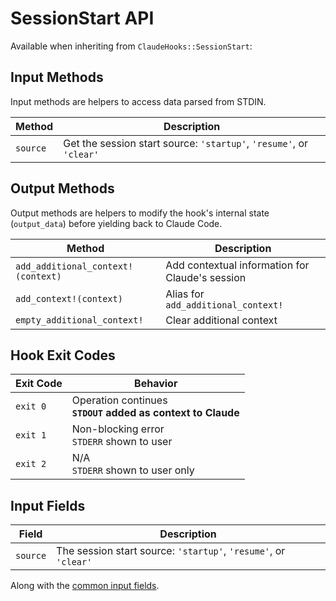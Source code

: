# SessionStart API

Available when inheriting from `ClaudeHooks::SessionStart`:

## Input Methods
Input methods are helpers to access data parsed from STDIN.

| Method | Description |
|--------|-------------|
| `source` | Get the session start source: `'startup'`, `'resume'`, or `'clear'` |

## Output Methods
Output methods are helpers to modify the hook's internal state (`output_data`) before yielding back to Claude Code.

| Method | Description |
|--------|-------------|
| `add_additional_context!(context)` | Add contextual information for Claude's session |
| `add_context!(context)` | Alias for `add_additional_context!` |
| `empty_additional_context!` | Clear additional context |

## Hook Exit Codes

| Exit Code | Behavior |
|-----------|----------|
| `exit 0` | Operation continues<br/>**`STDOUT` added as context to Claude** |
| `exit 1` | Non-blocking error<br/>`STDERR` shown to user |
| `exit 2` | N/A<br/>`STDERR` shown to user only |

## Input Fields

| Field | Description |
|-------|-------------|
| `source` | The session start source: `'startup'`, `'resume'`, or `'clear'` |

Along with the [common input fields](COMMON.md#input-methods).